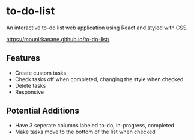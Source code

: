 # to-do-list
An interactive to-do list web application using React and styled with CSS. 

https://mounirkanane.github.io/to-do-list/
<h2>Features</h2>
<ul>
  <li> Create custom tasks </li>
  <li> Check tasks off when completed, changing the style when checked</li>
  <li> Delete tasks </li>
  <li> Responsive </li>
</ul>

<h2> Potential Additions </h2>
<ul>
  <li> Have 3 seperate columns labeled to-do, in-progress, completed </li>
  <li> Make tasks move to the bottom of the list when checked </li>
</ul>

